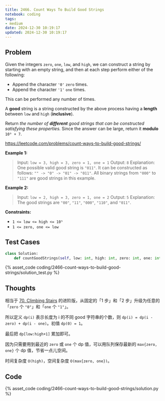 ```yaml
---
title: 2466. Count Ways To Build Good Strings
notebook: coding
tags:
- medium
date: 2024-12-30 10:19:17
updated: 2024-12-30 10:19:17
---
```

## Problem

Given the integers `zero`, `one`, `low`, and `high`, we can construct a string by starting with an empty string, and then at each step perform either of the following:

- Append the character `'0'` `zero` times.
- Append the character `'1'` `one` times.

This can be performed any number of times.

A **good** string is a string constructed by the above process having a **length** between `low` and `high` (**inclusive**).

Return _the number of **different** good strings that can be constructed satisfying these properties._ Since the answer can be large, return it **modulo** `10⁹ + 7`.

<https://leetcode.com/problems/count-ways-to-build-good-strings/>

**Example 1:**

> Input: `low = 3, high = 3, zero = 1, one = 1`
> Output: `8`
> Explanation:
> One possible valid good string is `"011"`.
> It can be constructed as follows: `"" -> "0" -> "01" -> "011"`.
> All binary strings from `"000"` to `"111"` are good strings in this example.

**Example 2:**

> Input: `low = 2, high = 3, zero = 1, one = 2`
> Output: `5`
> Explanation: The good strings are `"00"`, `"11"`, `"000"`, `"110"`, and `"011"`.

**Constraints:**

- `1 <= low <= high <= 10⁵`
- `1 <= zero, one <= low`

## Test Cases

``` python
class Solution:
    def countGoodStrings(self, low: int, high: int, zero: int, one: int) -> int:
```

{% asset_code coding/2466-count-ways-to-build-good-strings/solution_test.py %}

## Thoughts

相当于 [70. Climbing Stairs](70-climbing-stairs) 的进阶版，从固定的「1 步」和「2 步」升级为任意的「`zero` 个 `"0"`」和「`one` 个 `"1"`」。

所以定义 `dp(i)` 表示长度为 i 的不同 good 字符串的个数，则 `dp(i) = dp(i - zero) + dp(i - one)`。初值 `dp(0) = 1`。

最后把 `dp[low:high+1]` 累加即可。

因为只需要用到最近的 `zero` 或 `one` 个 dp 值，可以用队列保存最新的 `max{zero, one}` 个 dp 值，节省一点儿空间。

时间复杂度 `O(high)`，空间复杂度 `O(max{zero, one})`。

## Code

{% asset_code coding/2466-count-ways-to-build-good-strings/solution.py %}
